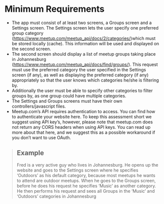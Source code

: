 # Minimum Requirements

- The app must consist of at least two screens, a Groups screen and a Settings screen. The Settings screen lets the user specify one preferred group category (https://www.meetup.com/meetup_api/docs/2/categories/)which must be stored locally (cache). This information will be used and displayed on the second screen.
- The second screen should display a list of meetup groups taking place in Johannesburg (https://www.meetup.com/meetup_api/docs/find/groups/). This request must use the preferred category the user specified in the Settings screen (if any), as well as displaying the preferred category (if any) appropriately so that the user knows which categories he/she is filtering by.
- Additionally the user must be able to specify other categories to filter groups by, as one group could have multiple categories.
- The Settings and Groups screens must have their own controllers/javascript files.
- Meetup.com’s API requires authentication to access. You can find how to authenticate your website here. To keep this assessment short we suggest using API key’s, however, please note that meetup.com does not return any CORS headers when using API keys. You can read up more about that here, and we suggest this as a possible workaround if you don’t want to use OAuth.

> ## Example
> Fred is a very active guy who lives in Johannesburg. He opens up the website and goes to the Settings screen where he specifies ‘Outdoors’ as his default category, because most meetups he wants to attend are outdoor meetups. When he goes to the Groups screen, before he does his request he specifies ‘Music’ as another category. He then performs his request and sees all Groups in the ‘Music’ and ‘Outdoors’ categories in Johannesburg
